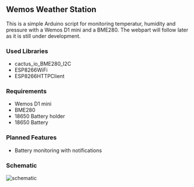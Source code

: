 ## Wemos Weather Station
This is a simple Arduino script for monitoring temperatur, humidity and pressure
with a Wemos D1 mini and a BME280.
The webpart will follow later as it is still under development.

### Used Libraries
- cactus_io_BME280_I2C
- ESP8266WiFi
- ESP8266HTTPClient

### Requirements
- Wemos D1 mini
- BME280
- 18650 Battery holder
- 18650 Battery

### Planned Features
- Battery monitoring with notifications

### Schematic
![schematic](https://user-images.githubusercontent.com/12301042/120682723-1370c800-c49d-11eb-8d5d-c1b77fb0a61a.png)
